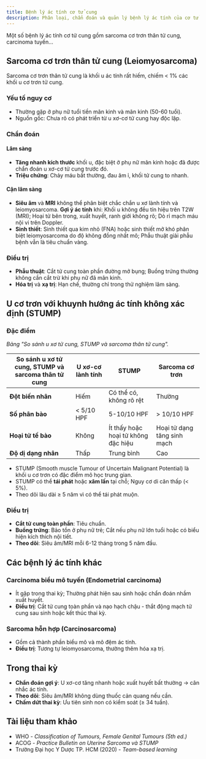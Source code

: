```yaml
---
title: Bệnh lý ác tính cơ tử cung
description: Phân loại, chẩn đoán và quản lý bệnh lý ác tính của cơ tử cung.
---
```


Một số bệnh lý ác tính cơ tử cung gồm sarcoma cơ trơn thân tử cung, carcinoma tuyến...

## Sarcoma cơ trơn thân tử cung (Leiomyosarcoma)

Sarcoma cơ trơn thân tử cung là khối u ác tính rất hiếm, chiếm < 1% các khối u cơ trơn tử cung.

### Yếu tố nguy cơ

- Thường gặp ở phụ nữ tuổi tiền mãn kinh và mãn kinh (50-60 tuổi).
- Nguồn gốc: Chưa rõ có phát triển từ u xơ-cơ tử cung hay độc lập.

### Chẩn đoán

#### Lâm sàng

- **Tăng nhanh kích thước** khối u, đặc biệt ở phụ nữ mãn kinh hoặc đã được chẩn đoán u xơ-cơ tử cung trước đó.
- **Triệu chứng**: Chảy máu bất thường, đau âm ỉ, khối tử cung to nhanh.

#### Cận lâm sàng

- **Siêu âm** và **MRI** không thể phân biệt chắc chắn u xơ lành tính và leiomyosarcoma. **Gợi ý ác tính** khi: Khối u không đều tín hiệu trên T2W (MRI); Hoại tử bên trong, xuất huyết, ranh giới không rõ; Dò rỉ mạch máu nội vi trên Doppler.
- **Sinh thiết**: Sinh thiết qua kim nhỏ (FNA) hoặc sinh thiết mở khó phân biệt leiomyosarcoma do độ không đồng nhất mô; Phẫu thuật giải phẫu bệnh vẫn là tiêu chuẩn vàng.

### Điều trị

- **Phẫu thuật**: Cắt tử cung toàn phần đường mở bụng; Buồng trứng thường không cần cắt trừ khi phụ nữ đã mãn kinh.
- **Hóa trị** và **xạ trị**: Hạn chế, thường chỉ trong thử nghiệm lâm sàng.

## U cơ trơn với khuynh hướng ác tính không xác định (STUMP)

### Đặc điểm

_Bảng "So sánh u xơ tử cung, STUMP và sarcoma thân tử cung"._

| So sánh u xơ tử cung, STUMP và sarcoma thân tử cung | U xơ-cơ lành tính | STUMP                               | Sarcoma cơ trơn             |
| --------------------------------------------------- | ----------------- | ----------------------------------- | --------------------------- |
| **Đột biến nhân**                                   | Hiếm              | Có thể có, không rõ rệt             | Thường                      |
| **Số phân bào**                                     | < 5/10 HPF        | 5-10/10 HPF                         | > 10/10 HPF                 |
| **Hoại tử tế bào**                                  | Không             | Ít thấy hoặc hoại tử không đặc hiệu | Hoại tử dạng tăng sinh mạch |
| **Độ dị dạng nhân**                                 | Thấp              | Trung bình                          | Cao                         |

- STUMP (Smooth muscle Tumour of Uncertain Malignant Potential) là khối u cơ trơn có đặc điểm mô học trung gian.
- STUMP có thể **tái phát** hoặc **xâm lấn** tại chỗ; Nguy cơ di căn thấp (< 5%).
- Theo dõi lâu dài ≥ 5 năm vì có thể tái phát muộn.

### Điều trị

- **Cắt tử cung toàn phần**: Tiêu chuẩn.
- **Buồng trứng**: Bảo tồn ở phụ nữ trẻ; Cắt nếu phụ nữ lớn tuổi hoặc có biểu hiện kích thích nội tiết.
- **Theo dõi**: Siêu âm/MRI mỗi 6-12 tháng trong 5 năm đầu.

## Các bệnh lý ác tính khác

### Carcinoma biểu mô tuyến (Endometrial carcinoma)

- Ít gặp trong thai kỳ; Thường phát hiện sau sinh hoặc chẩn đoán nhầm xuất huyết.
- **Điều trị**: Cắt tử cung toàn phần và nạo hạch chậu - thắt động mạch tử cung sau sinh hoặc kết thúc thai kỳ.

### Sarcoma hỗn hợp (Carcinosarcoma)

- Gồm cả thành phần biểu mô và mô đệm ác tính.
- **Điều trị**: Tương tự leiomyosarcoma, thường thêm hóa xạ trị.

## Trong thai kỳ

- **Chẩn đoán gợi ý**: U xơ-cơ tăng nhanh hoặc xuất huyết bất thường → cân nhắc ác tính.
- **Theo dõi**: Siêu âm/MRI không dùng thuốc cản quang nếu cần.
- **Chấm dứt thai kỳ**: Ưu tiên sinh non có kiểm soát (≥ 34 tuần).

## Tài liệu tham khảo

- WHO - _Classification of Tumours, Female Genital Tumours (5th ed.)_
- ACOG - _Practice Bulletin on Uterine Sarcoma và STUMP_
- Trường Đại học Y Dược TP. HCM (2020) - _Team-based learning_
